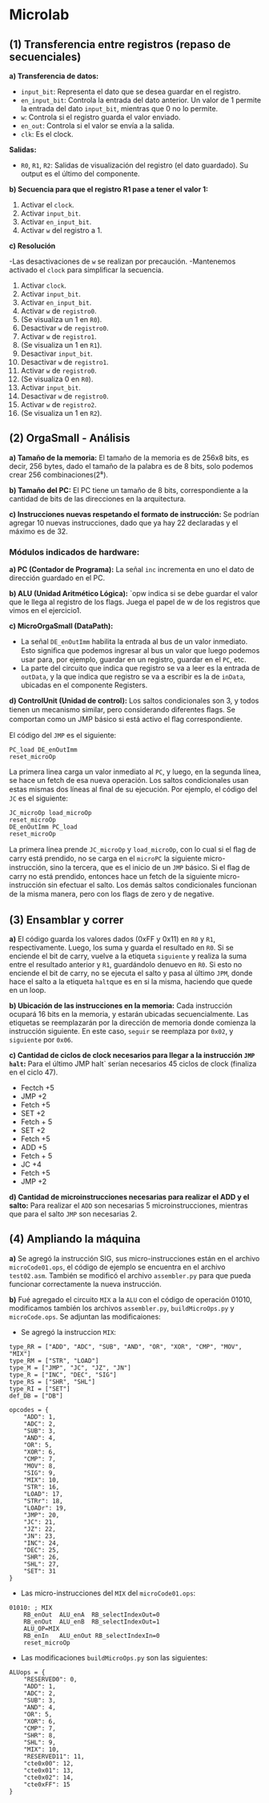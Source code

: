 # Microlab

## (1) Transferencia entre registros (repaso de secuenciales)

**a) Transferencia de datos:**
   - `input_bit`: Representa el dato que se desea guardar en el registro.
   - `en_input_bit`: Controla la entrada del dato anterior. Un valor de 1 permite la entrada del dato `input_bit`, mientras que 0 no lo permite.
   - `w`: Controla si el registro guarda el valor enviado.
   - `en_out`: Controla si el valor se envía a la salida.
   - `clk`: Es el clock.

   **Salidas:**
   - `R0`, `R1`, `R2`: Salidas de visualización del registro (el dato guardado). Su output es el último del componente.

**b) Secuencia para que el registro R1 pase a tener el valor 1:**
   1. Activar el `clock`.
   2. Activar `input_bit`.
   3. Activar `en_input_bit`.
   4. Activar `w` del registro a 1.

**c) Resolución**

   -Las desactivaciones de `w` se realizan por precaución.
   -Mantenemos activado el `clock` para simplificar la secuencia.

   1. Activar `clock`.
   2. Activar `input_bit`.
   3. Activar `en_input_bit`.
   4. Activar `w` de `registro0`.
   5. (Se visualiza un 1 en `R0`).
   6. Desactivar `w` de `registro0`.
   7. Activar `w` de `registro1`.
   8. (Se visualiza un 1 en `R1`).
   9. Desactivar `input_bit`.
  10. Desactivar `w` de `registro1`.
  11. Activar `w` de `registro0`.
  12. (Se visualiza 0 en `R0`).
  13. Activar `input_bit`.
  14. Desactivar `w` de `registro0`.
  15. Activar `w` de `registro2`.
  16. (Se visualiza un 1 en `R2`).

## (2) OrgaSmall - Análisis

**a) Tamaño de la memoria:**
   El tamaño de la memoria es de 256x8 bits, es decir, 256 bytes, dado el tamaño de la palabra es de 8 bits, solo podemos crear 256 combinaciones(2⁸).

**b) Tamaño del PC:**
   El PC tiene un tamaño de 8 bits, correspondiente a la cantidad de bits de las direcciones en la arquitectura.

**c) Instrucciones nuevas respetando el formato de instrucción:**
   Se podrían agregar 10 nuevas instrucciones, dado que ya hay 22 declaradas y el máximo es de 32.

### Módulos indicados de hardware:

**a) PC (Contador de Programa):** La señal `inc` incrementa en uno el dato de dirección guardado en el PC.

**b) ALU (Unidad Aritmético Lógica):** `opw indica si se debe guardar el valor que le llega al registro de los flags. Juega el papel de w de los registros que vimos en el ejercicio1.

**c) MicroOrgaSmall (DataPath):**
  - La señal `DE_enOutImm` habilita la entrada al bus de un valor inmediato. Esto signiﬁca que podemos
ingresar al bus un valor que luego podemos usar para, por ejemplo, guardar en un registro, guardar en el
`PC`, etc.
  - La parte del circuito que indica que registro se va a leer es la entrada de `outData`, y la que indica que
registro se va a escribir es la de `inData`, ubicadas en el componente Registers.
  
**d) ControlUnit (Unidad de control):** Los saltos condicionales son 3, y todos tienen un mecanismo similar, pero considerando diferentes ﬂags. Se comportan como un JMP básico si está activo el ﬂag correspondiente.

El código del `JMP` es el siguiente:

```
PC_load DE_enOutImm
reset_microOp
```

La primera linea carga un valor inmediato al `PC`, y luego, en la segunda línea, se hace un fetch de esa nueva
operación.
Los saltos condicionales usan estas mismas dos líneas al ﬁnal de su ejecución. Por ejemplo, el código del `JC`
es el siguiente:

```
JC_microOp load_microOp
reset_microOp
DE_enOutImm PC_load
reset_microOp
```

La primera línea prende `JC_microOp` y `load_microOp`, con lo cual si el ﬂag de carry está prendido, no se
carga en el `microPC` la siguiente micro-instrucción, sino la tercera, que es el inicio de un `JMP` básico. Si el
ﬂag de carry no está prendido, entonces hace un fetch de la siguiente micro-instrucción sin efectuar el
salto.
Los demás saltos condicionales funcionan de la misma manera, pero con los ﬂags de zero y de negative.


## (3) Ensamblar y correr

**a)** El código guarda los valores dados (0xFF y 0x11) en `R0` y `R1`, respectivamente. Luego, los suma y guarda el resultado en `R0`. Si se enciende el bit de carry, vuelve a la etiqueta `siguiente` y realiza la suma entre el resultado anterior y `R1`, guardándolo denuevo en `R0`. Si esto no enciende el bit de carry, no se ejecuta el salto y pasa al último `JPM`, donde hace el salto a la etiqueta `halt`que es en si la misma, haciendo que quede en un loop.

**b) Ubicación de las instrucciones en la memoria:**
Cada instrucción ocupará 16 bits en la memoria, y estarán ubicadas secuencialmente. Las etiquetas se reemplazarán por la dirección de memoria donde comienza la instrucción siguiente. En este caso, `seguir` se reemplaza por `0x02`, y `siguiente` por `0x06`.

**c) Cantidad de ciclos de clock necesarios para llegar a la instrucción `JMP halt`:**
Para el último JMP halt` serían necesarios 45 ciclos de clock (finaliza en el ciclo 47).
 - Fectch +5
 - JMP +2
 - Fetch +5
 - SET +2
 - Fetch + 5
 - SET +2
 - Fetch +5
 - ADD +5 
 - Fetch + 5
 - JC +4
 - Fetch +5
 - JMP +2

**d) Cantidad de microinstrucciones necesarias para realizar el ADD y el salto:**
Para realizar el `ADD` son necesarias 5 microinstrucciones, mientras que para el salto `JMP` son necesarias 2.

## (4) Ampliando la máquina

**a)** Se agregó la instrucción SIG, sus micro-instrucciones están en el archivo `microCode01.ops`, el código de ejemplo se encuentra en el archivo `test02.asm`. También se modificó el archivo `assembler.py` para que pueda funcionar correctamente la nueva instrucción.

**b)** Fué agregado el circuito `MIX` a la `ALU` con el código de operación 01010, modificamos también los archivos `assembler.py`, `buildMicroOps.py` y `microCode.ops`. Se adjuntan las modificaiones:

- Se agregó la instruccion `MIX`:

```
type_RR = ["ADD", "ADC", "SUB", "AND", "OR", "XOR", "CMP", "MOV", "MIX"]
type_RM = ["STR", "LOAD"]
type_M = ["JMP", "JC", "JZ", "JN"]
type_R = ["INC", "DEC", "SIG"]
type_RS = ["SHR", "SHL"]
type_RI = ["SET"]
def_DB = ["DB"]

opcodes = {
    "ADD": 1,
    "ADC": 2,
    "SUB": 3,
    "AND": 4,
    "OR": 5,
    "XOR": 6,
    "CMP": 7,
    "MOV": 8,
    "SIG": 9,
    "MIX": 10,
    "STR": 16,
    "LOAD": 17,
    "STRr": 18,
    "LOADr": 19,
    "JMP": 20,
    "JC": 21,
    "JZ": 22,
    "JN": 23,
    "INC": 24,
    "DEC": 25,
    "SHR": 26,
    "SHL": 27,
    "SET": 31
}

```
- Las micro-instrucciones del `MIX` del `microCode01.ops`:

```
01010: ; MIX
    RB_enOut  ALU_enA  RB_selectIndexOut=0
    RB_enOut  ALU_enB  RB_selectIndexOut=1
    ALU_OP=MIX
    RB_enIn   ALU_enOut RB_selectIndexIn=0
    reset_microOp
```

- Las modificaciones `buildMicroOps.py` son las siguientes: 

```
ALUops = {
    "RESERVED0": 0,
    "ADD": 1,
    "ADC": 2,
    "SUB": 3,
    "AND": 4,
    "OR": 5,
    "XOR": 6,
    "CMP": 7,
    "SHR": 8,
    "SHL": 9,
    "MIX": 10,
    "RESERVED11": 11,
    "cte0x00": 12,
    "cte0x01": 13,
    "cte0x02": 14,
    "cte0xFF": 15
}
```



